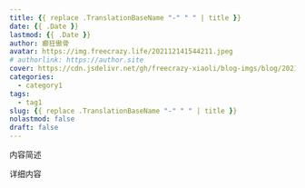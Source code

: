 ```yaml
---
title: {{ replace .TranslationBaseName "-" " " | title }}
date: {{ .Date }}
lastmod: {{ .Date }}
author: 癫狂傲骨
avatar: https://img.freecrazy.life/202112141544211.jpeg
# authorlink: https://author.site
cover: https://cdn.jsdelivr.net/gh/freecrazy-xiaoli/blog-imgs/blog/202112112116560.png
categories:
  - category1
tags:
  - tag1
slug: {{ replace .TranslationBaseName "-" " " | title }}
nolastmod: false
draft: false
---
```


内容简述

<!--more-->

详细内容
